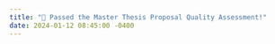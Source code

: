 ```yaml
---
title: "🥳 Passed the Master Thesis Proposal Quality Assessment!"
date: 2024-01-12 08:45:00 -0400
---
```

